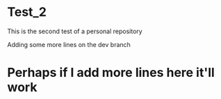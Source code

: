 # Test_2
This is the second test of a personal repository

Adding some more lines on the dev branch

# Perhaps if I add more lines here it'll work